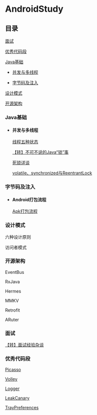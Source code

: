 # AndroidStudy





## 目录

[面试](#面试)

[优秀代码段](#优秀代码段)

[Java基础](#Java基础)

- [并发与多线程](#并发与多线程)

- [字节码及注入](#字节码及注入)



[设计模式](#设计模式)

[开源架构](#开源架构)

























### Java基础

- #### 并发与多线程

  [线程五种状态](java/线程五种状态.md)

  [【转】不可不说的Java“锁”事](java/不可不说的Java"锁"事.md)

  [死锁详谈](java/死锁详谈.md)

  [volatile、synchronized与ReentrantLock](java/volatile、synchronized与ReentrantLock.md)





### 字节码及注入

- #### Android打包流程

  [Apk打包流程](bytecode/Apk打包流程.md)



### 设计模式

六种设计原则 

访问者模式







### 开源架构

EventBus

RxJava

Hermes

MMKV

Retrofit

ARuter











### 面试

[【转】面试经验杂谈](interview/面试经验杂谈.md)









### 优秀代码段

[Picasso](code/good-code/Picasso.md)

[Volley](code/good-code/Volley.md)

[Logger](code/good-code/Logger.md)

[LeakCanary](code/good-code/LeakCanary.md)

[TrayPreferences](code/good-code/TrayPreferences.md)











